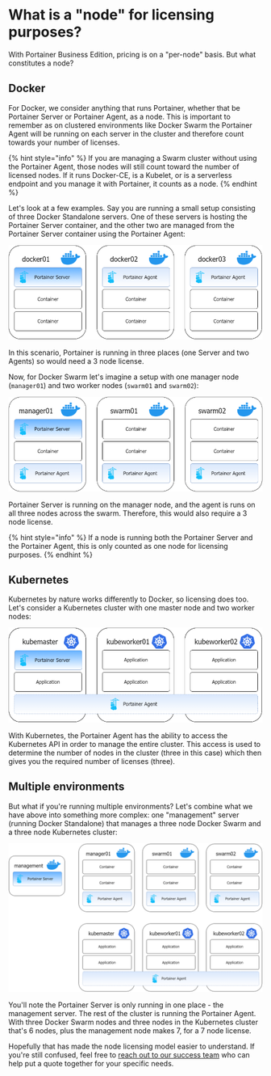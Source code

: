 # What is a "node" for licensing purposes?

With Portainer Business Edition, pricing is on a "per-node" basis. But what constitutes a node?

## Docker

For Docker, we consider anything that runs Portainer, whether that be Portainer Server or Portainer Agent, as a node. This is important to remember as on clustered environments like Docker Swarm the Portainer Agent will be running on each server in the cluster and therefore count towards your number of licenses.

{% hint style="info" %}
If you are managing a Swarm cluster without using the Portainer Agent, those nodes will still count toward the number of licensed nodes. If it runs Docker-CE, is a Kubelet, or is a serverless endpoint and you manage it with Portainer, it counts as a node.
{% endhint %}

Let's look at a few examples. Say you are running a small setup consisting of three Docker Standalone servers. One of these servers is hosting the Portainer Server container, and the other two are managed from the Portainer Server container using the Portainer Agent:

![](../../.gitbook/assets/licensing-docker-standalone.png)

In this scenario, Portainer is running in three places (one Server and two Agents) so would need a 3 node license.

Now, for Docker Swarm let's imagine a setup with one manager node (`manager01`) and two worker nodes (`swarm01` and `swarm02`):

![](../../.gitbook/assets/licensing-docker-swarm.png)

Portainer Server is running on the manager node, and the agent is runs on all three nodes across the swarm. Therefore, this would also require a 3 node license.

{% hint style="info" %}
If a node is running both the Portainer Server and the Portainer Agent, this is only counted as one node for licensing purposes.
{% endhint %}

## Kubernetes

Kubernetes by nature works differently to Docker, so licensing does too. Let's consider a Kubernetes cluster with one master node and two worker nodes:

![](../../.gitbook/assets/licensing-kubernetes.png)

With Kubernetes, the Portainer Agent has the ability to access the Kubernetes API in order to manage the entire cluster. This access is used to determine the number of nodes in the cluster (three in this case) which then gives you the required number of licenses (three).

## Multiple environments

But what if you're running multiple environments? Let's combine what we have above into something more complex: one "management" server (running Docker Standalone) that manages a three node Docker Swarm and a three node Kubernetes cluster:

![](../../.gitbook/assets/licensing-combo.png)

You'll note the Portainer Server is only running in one place - the management server. The rest of the cluster is running the Portainer Agent. With three Docker Swarm nodes and three nodes in the Kubernetes cluster that's 6 nodes, plus the management node makes 7, for a 7 node license.

Hopefully that has made the node licensing model easier to understand. If you're still confused, feel free to [reach out to our success team](mailto:success@portainer.io) who can help put a quote together for your specific needs.

